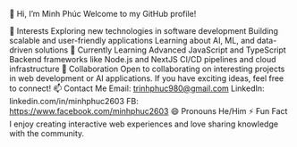 👋 Hi, I’m Minh Phúc
Welcome to my GitHub profile!

👀 Interests
Exploring new technologies in software development
Building scalable and user-friendly applications
Learning about AI, ML, and data-driven solutions
🌱 Currently Learning
Advanced JavaScript and TypeScript
Backend frameworks like Node.js and NextJS
CI/CD pipelines and cloud infrastructure
💞️ Collaboration
Open to collaborating on interesting projects in web development or AI applications.
If you have exciting ideas, feel free to connect!
📫 Contact Me
Email: trinhphuc980@gmail.com
LinkedIn: linkedin.com/in/minhphuc2603
FB: https://www.facebook.com/minhphuc2603
😄 Pronouns
He/Him
⚡ Fun Fact
I enjoy creating interactive web experiences and love sharing knowledge with the community.
